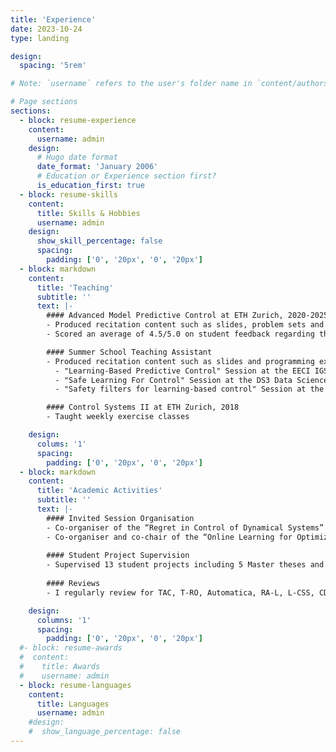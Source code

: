 ```yaml
---
title: 'Experience'
date: 2023-10-24
type: landing

design:
  spacing: '5rem'

# Note: `username` refers to the user's folder name in `content/authors/`

# Page sections
sections:
  - block: resume-experience
    content:
      username: admin
    design:
      # Hugo date format
      date_format: 'January 2006'
      # Education or Experience section first?
      is_education_first: true
  - block: resume-skills
    content:
      title: Skills & Hobbies
      username: admin
    design:
      show_skill_percentage: false
      spacing:
        padding: ['0', '20px', '0', '20px']
  - block: markdown
    content:
      title: 'Teaching'
      subtitle: ''
      text: |-
        #### Advanced Model Predictive Control at ETH Zurich, 2020-2025
        - Produced recitation content such as slides, problem sets and 8 programming exercises and taught weekly exercise classes
        - Scored an average of 4.5/5.0 on student feedback regarding the recitation

        #### Summer School Teaching Assistant
        - Produced recitation content such as slides and programming exercises and taught recitations at the following summer schools:
          - "Learning-Based Predictive Control" Session at the EECI IGSC PhD School 2021, 2022 and 2023
          - "Safe Learning For Control" Session at the DS3 Data Science Summer School 2021
          - "Safety filters for learning-based control" Session at the International Summer School of Automatic Control 2021, Grenoble

        #### Control Systems II at ETH Zurich, 2018
        - Taught weekly exercise classes

    design:
      colums: '1' 
      spacing:
        padding: ['0', '20px', '0', '20px']
  - block: markdown
    content:
      title: 'Academic Activities'
      subtitle: ''
      text: |-
        #### Invited Session Organisation
        - Co-organiser of the “Regret in Control of Dynamical Systems” Session at IFAC World Congress 2023
        - Co-organiser and co-chair of the “Online Learning for Optimization and Control” Session at IEEE Conference on Decision and Control 2023
        
        #### Student Project Supervision
        - Supervised 13 student projects including 5 Master theses and 3 research assistants projects
        
        #### Reviews
        - I regularly review for TAC, T-RO, Automatica, RA-L, L-CSS, CDC, L4DC, ECC, NMPC

    design:
      columns: '1'
      spacing:
        padding: ['0', '20px', '0', '20px']
  #- block: resume-awards
  #  content:
  #    title: Awards
  #    username: admin
  - block: resume-languages
    content:
      title: Languages
      username: admin
    #design:
    #  show_language_percentage: false
---
```

